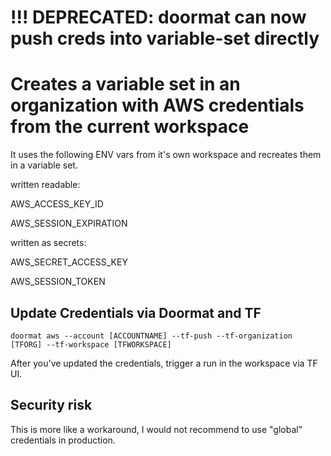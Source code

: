 # !!! DEPRECATED: doormat can now push creds into variable-set directly


# Creates a variable set in an organization with AWS credentials from the current workspace

It uses the following ENV vars from it's own workspace and recreates them in a variable set.

written readable:

AWS_ACCESS_KEY_ID

AWS_SESSION_EXPIRATION

written as secrets:

AWS_SECRET_ACCESS_KEY

AWS_SESSION_TOKEN


## Update Credentials via Doormat and TF
```
doormat aws --account [ACCOUNTNAME] --tf-push --tf-organization [TFORG] --tf-workspace [TFWORKSPACE]
```

After you've updated the credentials, trigger a run in the workspace via TF UI.


## Security risk
This is more like a workaround, I would not recommend to use "global" credentials in production.
